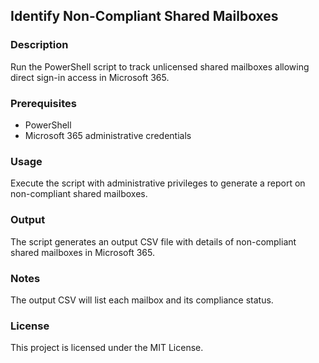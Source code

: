 ## Identify Non-Compliant Shared Mailboxes

### Description
Run the PowerShell script to track unlicensed shared mailboxes allowing direct sign-in access in Microsoft 365.

### Prerequisites
- PowerShell
- Microsoft 365 administrative credentials

### Usage
Execute the script with administrative privileges to generate a report on non-compliant shared mailboxes.

### Output
The script generates an output CSV file with details of non-compliant shared mailboxes in Microsoft 365.

### Notes
The output CSV will list each mailbox and its compliance status.

### License
This project is licensed under the MIT License.